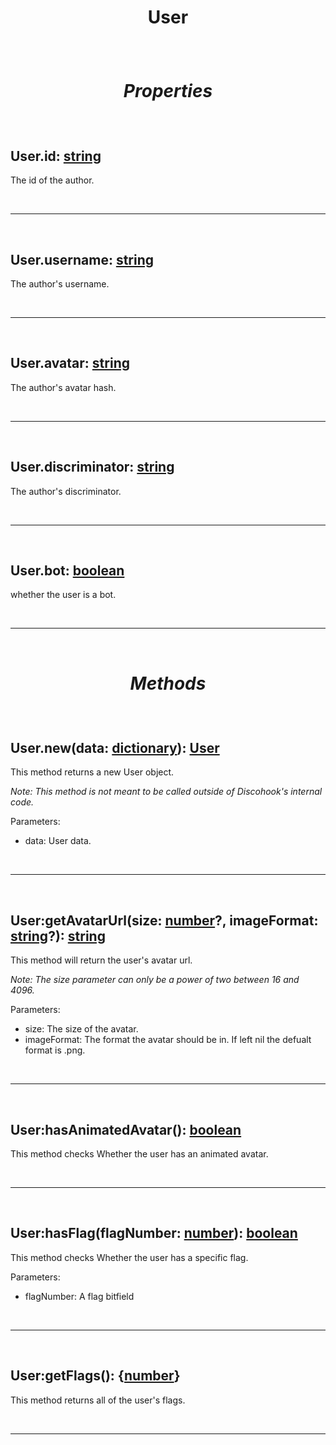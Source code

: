 # <p align = "center">**User**</p>

<br>

# <p align = "center">*Properties*</p>

<br>

## **User.id**: [string](https://create.roblox.com/docs/scripting/luau/strings)
The id of the author.

<br>
<hr>
<br>

## **User.username**: [string](https://create.roblox.com/docs/scripting/luau/strings)
The author's username.

<br>
<hr>
<br>

## **User.avatar**: [string](https://create.roblox.com/docs/scripting/luau/strings)
The author's avatar hash.

<br>
<hr>
<br>

## **User.discriminator**: [string](https://create.roblox.com/docs/scripting/luau/strings)
The author's discriminator.

<br>
<hr>
<br>

## **User.bot**: [boolean](https://create.roblox.com/docs/scripting/luau/booleans)
whether the user is a bot.

<br>
<hr>
<br>

# <p align = "center">*Methods*</p>

<br>

## **User.new**(data: [dictionary](https://create.roblox.com/docs/scripting/luau/tables#dictionaries)): [User](/docs/User.md)
This method returns a new User object.

*Note: This method is not meant to be called outside of Discohook's internal code.*

Parameters:

- data: User data.

<br>
<hr>
<br>

## **User:getAvatarUrl**(size: [number](https://create.roblox.com/docs/scripting/luau/numbers)?, imageFormat: [string](https://create.roblox.com/docs/scripting/luau/strings)?): [string](https://create.roblox.com/docs/scripting/luau/strings)
This method will return the user's avatar url.

*Note: The size parameter can only be a power of two between 16 and 4096.*

Parameters:

- size: The size of the avatar.
- imageFormat: The format the avatar should be in. If left nil the defualt format is .png.

<br>
<hr>
<br>

## **User:hasAnimatedAvatar**(): [boolean](https://create.roblox.com/docs/scripting/luau/booleans)
This method checks Whether the user has an animated avatar.

<br>
<hr>
<br>

## **User:hasFlag**(flagNumber: [number](https://create.roblox.com/docs/scripting/luau/numbers)): [boolean](https://create.roblox.com/docs/scripting/luau/booleans)
This method checks Whether the user has a specific flag.

Parameters:

- flagNumber: A flag bitfield

<br>
<hr>
<br>

## **User:getFlags**(): {[number](https://create.roblox.com/docs/scripting/luau/numbers)}
This method returns all of the user's flags.

<br>
<hr>
<br>